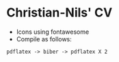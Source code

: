 # Christian-Nils' CV

- Icons using fontawesome
- Compile as follows:

```
pdflatex -> biber -> pdflatex X 2
```

